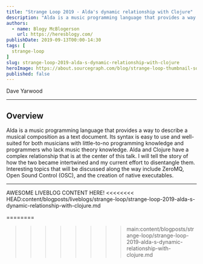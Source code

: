 ```yaml
---
title: "Strange Loop 2019 - Alda's dynamic relationship with Clojure"
description: "Alda is a music programming language that provides a way to describe a musical composition as a text document. Its syntax is easy to use and well-suited for both musicians with little-to-no programming knowledge and programmers who lack music theory knowledge. Alda and Clojure have a complex relationship that is at the center of this talk. I will tell the story of how the two became intertwined and my current effort to disentangle them. Interesting topics that will be discussed along the way include ZeroMQ, Open Sound Control (OSC), and the creation of native executables."
authors:
  - name: Blogy McBlogerson
    url: https://heresblogy.com/
publishDate: 2019-09-13T00:00-14:30
tags: [
  strange-loop
]
slug: strange-loop-2019-alda-s-dynamic-relationship-with-clojure
heroImage: https://about.sourcegraph.com/blog/strange-loop-thumbnail-square-v2.jpg
published: false
---
```


<div className="container p-0 liveblog-presenters d-flex w-100 text-center">
  <div className="row m-0 w-100">
      <p className=" mr-12 m-0 w-100">
        <span className="liveblog-presenters__name">Dave Yarwood</span>
        <a href="https://twitter.com/dave_yarwood" target="_blank" title="Twitter"><i className="fa fa-twitter pr-2"></i></a>
        <a href="https://github.com/daveyarwood" target="_blank" title="GitHub"><i className="fa fa-github pr-2"></i></a>
        <a href="https://djy.io" target="_blank" title="Speaker's site"><i className="fa fa-globe pr-2"></i></a>
      </p>
  </div>
</div>

---

## Overview

Alda is a music programming language that provides a way to describe a musical composition as a text document. Its syntax is easy to use and well-suited for both musicians with little-to-no programming knowledge and programmers who lack music theory knowledge. Alda and Clojure have a complex relationship that is at the center of this talk. I will tell the story of how the two became intertwined and my current effort to disentangle them. Interesting topics that will be discussed along the way include ZeroMQ, Open Sound Control (OSC), and the creation of native executables.

---

AWESOME LIVEBLOG CONTENT HERE!
<<<<<<<< HEAD:content/blogposts/liveblogs/strange-loop/strange-loop-2019-alda-s-dynamic-relationship-with-clojure.md

<!-- Note on images
  Images (e.g. my_image.jpg) should be put in the `website/static/blog/strange-loop-2019` directory, with the path to the image in your post being `/blog/strange-loop-2019/my_image.jpg`. If you'd rather host the images somewhere else for ease of use, that's fine too.

  Please also try to keep your images to a reasonable size by:
    - Using JPEG compression, unless image is mostly solid color
    - JPEG compression set between 60%-80%
    - Resizing the image to be no wider then 750px
    - If PNG, use a tool like ImageOptim (https://imageoptim.com/mac) to optimize the file size

  I suggest re-sizing and compressing all the images in one batch as a last step.
-->
========
>>>>>>>> main:content/blogposts/strange-loop/strange-loop-2019-alda-s-dynamic-relationship-with-clojure.md
